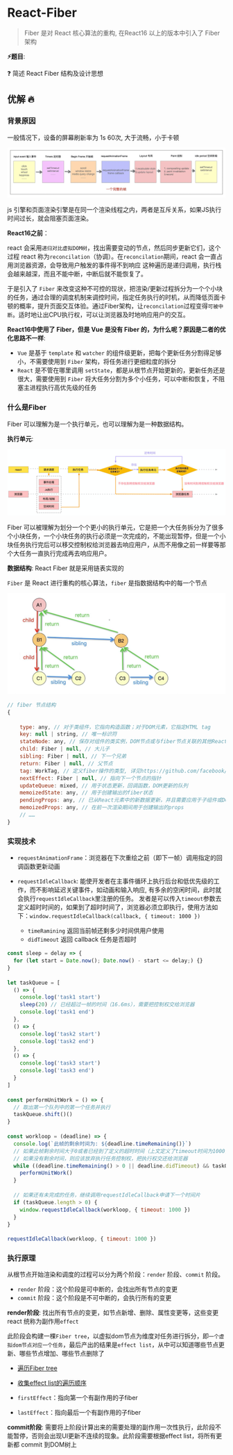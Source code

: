 # React-Fiber

> Fiber 是对 React 核心算法的重构, 在React16 以上的版本中引入了 Fiber 架构

**⚡题目**:

❓ 简述 React Fiber 结构及设计思想

## 优解 🔥

### 背景原因

一般情况下，设备的屏幕刷新率为 1s 60次, 大于流畅，小于卡顿

![完整的一帧浏览器页面渲染引擎](./imgs/belt-render.jpg)

js 引擎和页面渲染引擎是在同一个渲染线程之内，两者是互斥关系，如果JS执行时间过长，就会阻塞页面渲染。

**React16之前**：

react 会采用`递归对比虚拟DOM树`，找出需要变动的节点，然后同步更新它们，这个过程 react 称为`reconcilation`（协调）。在`reconcilation`期间，react 会一直占用浏览器资源，会导致用户触发的事件得不到响应
这种遍历是递归调用，执行栈会越来越深，而且不能中断，中断后就不能恢复了。

于是引入了 `Fiber` 来改变这种不可控的现状，把渲染/更新过程拆分为一个个小块的任务，通过合理的调度机制来调控时间，指定任务执行的时机，从而降低页面卡顿的概率，提升页面交互体验。通过Fiber架构，让`reconcilation`过程变得`可被中断`。适时地让出CPU执行权，可以让浏览器及时地响应用户的交互。

**React16中使用了 Fiber，但是 Vue 是没有 Fiber 的，为什么呢？原因是二者的优化思路不一样**:

- `Vue` 是基于 `template` 和 `watcher` 的组件级更新，把每个更新任务分割得足够小，不需要使用到 `Fiber` 架构，将任务进行更细粒度的拆分
- `React` 是不管在哪里调用 `setState`，都是从根节点开始更新的，更新任务还是很大，需要使用到 `Fiber` 将大任务分割为多个小任务，可以中断和恢复，不阻塞主进程执行高优先级的任务

### 什么是Fiber

Fiber 可以理解为是一个执行单元，也可以理解为是一种数据结构。

**执行单元**:

![React Fiber 与浏览器的核心交互流程](./imgs/fiber-run.png)

Fiber 可以被理解为划分一个个更小的执行单元，它是把一个大任务拆分为了很多个小块任务，一个小块任务的执行必须是一次完成的，不能出现暂停，但是一个小块任务执行完后可以移交控制权给浏览器去响应用户，从而不用像之前一样要等那个大任务一直执行完成再去响应用户。

**数据结构**: React Fiber 就是采用链表实现的

`Fiber` 是 React 进行重构的核心算法，`fiber` 是指数据结构中的每一个节点

![fiber 结构](./imgs/fiber-link.jpg)

```js
// fiber 节点结构
{
    
    type: any, // 对于类组件，它指向构造函数；对于DOM元素，它指定HTML tag
    key: null | string, // 唯一标识符
    stateNode: any, // 保存对组件的类实例，DOM节点或与fiber节点关联的其他React元素类型的引用
    child: Fiber | null, // 大儿子
    sibling: Fiber | null, // 下一个兄弟
    return: Fiber | null, // 父节点
    tag: WorkTag, // 定义fiber操作的类型, 详见https://github.com/facebook/react/blob/master/packages/react-reconciler/src/ReactWorkTags.js
    nextEffect: Fiber | null, // 指向下一个节点的指针
    updateQueue: mixed, // 用于状态更新，回调函数，DOM更新的队列
    memoizedState: any, // 用于创建输出的fiber状态
    pendingProps: any, // 已从React元素中的新数据更新，并且需要应用于子组件或DOM元素的props
    memoizedProps: any, // 在前一次渲染期间用于创建输出的props
    // ……     
}

```

### 实现技术

- `requestAnimationFrame`：浏览器在下次重绘之前（即下一帧）调用指定的回调函数更新动画
- `requestIdleCallback`: 能使开发者在主事件循环上执行后台和低优先级的工作，而不影响延迟关键事件，如动画和输入响应, 有多余的空闲时间，此时就会执行`requestIdleCallback`里注册的任务。
发者是可以传入`timeout`参数去定义超时时间的，如果到了超时时间了，浏览器必须立即执行，使用方法如下：`window.requestIdleCallback(callback, { timeout: 1000 })`

  - `timeRamining` 返回当前帧还剩多少时间供用户使用
  - `didTimeout` 返回 callback 任务是否超时

```js
const sleep = delay => {
  for (let start = Date.now(); Date.now() - start <= delay;) {}
}

let taskQueue = [
  () => {
    console.log('task1 start')
    sleep(20) // 已经超过一帧的时间（16.6ms），需要把控制权交给浏览器
    console.log('task1 end')
  },
  () => {
    console.log('task2 start')
    console.log('task2 end')
  },
  () => {
    console.log('task3 start')
    console.log('task3 end')
  }
]

const performUnitWork = () => {
  // 取出第一个队列中的第一个任务并执行
  taskQueue.shift()()
}

const workloop = (deadline) => {
  console.log(`此帧的剩余时间为: ${deadline.timeRemaining()}`)
  // 如果此帧剩余时间大于0或者已经到了定义的超时时间（上文定义了timeout时间为1000，到达时间时必须强制执行），且当时存在任务，则直接执行这个任务
  // 如果没有剩余时间，则应该放弃执行任务控制权，把执行权交还给浏览器
  while ((deadline.timeRemaining() > 0 || deadline.didTimeout) && taskQueue.length > 0) {
    performUnitWork()
  }

  // 如果还有未完成的任务，继续调用requestIdleCallback申请下一个时间片
  if (taskQueue.length > 0) {
    window.requestIdleCallback(workloop, { timeout: 1000 })
  }
}

requestIdleCallback(workloop, { timeout: 1000 })
```

### 执行原理

从根节点开始渲染和调度的过程可以分为两个阶段：`render` 阶段、`commit` 阶段。

- `render` 阶段：这个阶段是可中断的，会找出所有节点的变更
- `commit` 阶段：这个阶段是不可中断的，会执行所有的变更

**render阶段**: 找出所有节点的变更，如节点新增、删除、属性变更等，这些变更 react 统称为副作用`effect`

此阶段会构建一棵`Fiber tree`，以虚拟dom节点为维度对任务进行拆分，即`一个虚拟dom节点对应一个任务`，最后产出的结果是`effect list`，从中可以知道哪些节点更新、哪些节点增加、哪些节点删除了

- [遍历Fiber tree](./fiber-traverse.jpg)
- [收集effect list的遍历顺序](./effect-list.png)

- `firstEffect`：指向第一个有副作用的子fiber
- `lastEffect`：指向最后一个有副作用的子fiber

**commit阶段**: 需要将上阶段计算出来的需要处理的副作用一次性执行，此阶段不能暂停，否则会出现UI更新不连续的现象。此阶段需要根据effect list，将所有更新都 commit 到DOM树上

